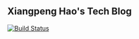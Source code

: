 ## Xiangpeng Hao's Tech Blog

[![Build Status](https://travis-ci.org/XiangpengHao/tech_blog.svg?branch=master)](https://travis-ci.org/XiangpengHao/tech_blog)
